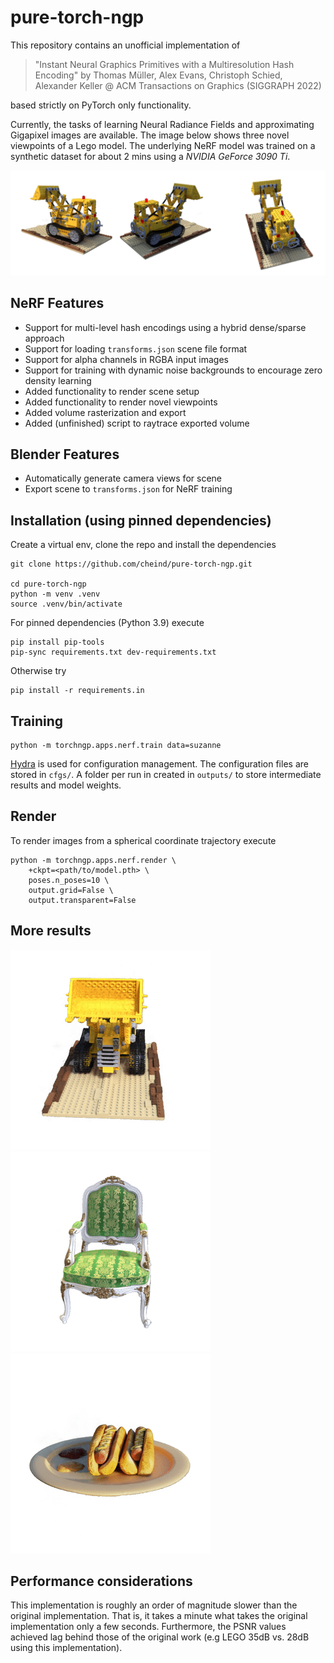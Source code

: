 # pure-torch-ngp

This repository contains an unofficial implementation of

> "Instant Neural Graphics Primitives with a Multiresolution Hash Encoding" by
> Thomas Müller, Alex Evans, Christoph Schied, Alexander Keller @
> ACM Transactions on Graphics (SIGGRAPH 2022)

based strictly on PyTorch only functionality.

Currently, the tasks of learning Neural Radiance Fields and approximating Gigapixel images are available. The image below shows three novel viewpoints of a Lego model. The underlying NeRF model was trained on a synthetic dataset for about 2 mins using a _NVIDIA GeForce 3090 Ti_.

![](etc/lego_val.png?raw=true)

## NeRF Features

-   Support for multi-level hash encodings using a hybrid dense/sparse approach
-   Support for loading `transforms.json` scene file format
-   Support for alpha channels in RGBA input images
-   Support for training with dynamic noise backgrounds to encourage zero density learning
-   Added functionality to render scene setup
-   Added functionality to render novel viewpoints
-   Added volume rasterization and export
-   Added (unfinished) script to raytrace exported volume

## Blender Features

-   Automatically generate camera views for scene
-   Export scene to `transforms.json` for NeRF training

## Installation (using pinned dependencies)

Create a virtual env, clone the repo and install the dependencies

```shell
git clone https://github.com/cheind/pure-torch-ngp.git

cd pure-torch-ngp
python -m venv .venv
source .venv/bin/activate
```

For pinned dependencies (Python 3.9) execute

```
pip install pip-tools
pip-sync requirements.txt dev-requirements.txt
```

Otherwise try

```
pip install -r requirements.in
```

## Training

```
python -m torchngp.apps.nerf.train data=suzanne
```

[Hydra](https://hydra.cc/docs/intro/) is used for configuration management. The configuration files are stored in `cfgs/`. A folder per run in created in `outputs/` to store intermediate results and model weights.

## Render

To render images from a spherical coordinate trajectory execute

```shell
python -m torchngp.apps.nerf.render \
    +ckpt=<path/to/model.pth> \
    poses.n_poses=10 \
    output.grid=False \
    output.transparent=False
```

## More results

![](etc/lego.gif)![](etc/chair.gif)![](etc/hotdog.gif)

## Performance considerations

This implementation is roughly an order of magnitude slower than the original implementation. That is, it takes a minute what takes the original implementation only a few seconds. Furthermore, the PSNR values achieved lag behind those of the original work (e.g LEGO 35dB vs. 28dB using this implementation).
